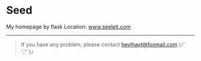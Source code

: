 # Seed
My homepage by flask
Location: www.seeleit.com

***
> If you have any problem, please contact hevlhayt@foxmail.com (ﾉﾟ▽ﾟ)ﾉ